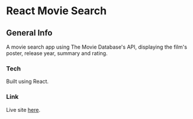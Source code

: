 # React Movie Search

## General Info

A movie search app using The Movie Database's API, displaying the film's poster, release year, summary and rating.

### Tech

Built using React.

### Link

Live site [here](https://zdavidson.github.io/react-movie-search/).
